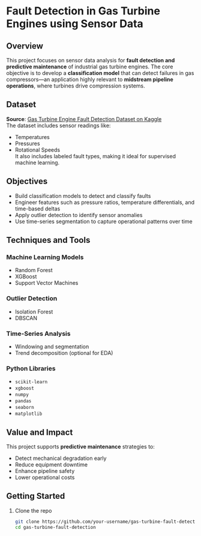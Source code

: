 # Fault Detection in Gas Turbine Engines using Sensor Data

## Overview

This project focuses on sensor data analysis for **fault detection and predictive maintenance** of industrial gas turbine engines. The core objective is to develop a **classification model** that can detect failures in gas compressors—an application highly relevant to **midstream pipeline operations**, where turbines drive compression systems.

## Dataset

**Source**: [Gas Turbine Engine Fault Detection Dataset on Kaggle](https://www.kaggle.com/datasets/ziya07/gas-turbine-engine-fault-detection-dataset)  
The dataset includes sensor readings like:
- Temperatures
- Pressures
- Rotational Speeds  
It also includes labeled fault types, making it ideal for supervised machine learning.

## Objectives

- Build classification models to detect and classify faults
- Engineer features such as pressure ratios, temperature differentials, and time-based deltas
- Apply outlier detection to identify sensor anomalies
- Use time-series segmentation to capture operational patterns over time

## Techniques and Tools

### Machine Learning Models
- Random Forest
- XGBoost
- Support Vector Machines

### Outlier Detection
- Isolation Forest
- DBSCAN

### Time-Series Analysis
- Windowing and segmentation
- Trend decomposition (optional for EDA)

### Python Libraries
- `scikit-learn`
- `xgboost`
- `numpy`
- `pandas`
- `seaborn`
- `matplotlib`

## Value and Impact

This project supports **predictive maintenance** strategies to:
- Detect mechanical degradation early
- Reduce equipment downtime
- Enhance pipeline safety
- Lower operational costs

## Getting Started

1. Clone the repo  
   ```bash
   git clone https://github.com/your-username/gas-turbine-fault-detection.git
   cd gas-turbine-fault-detection

